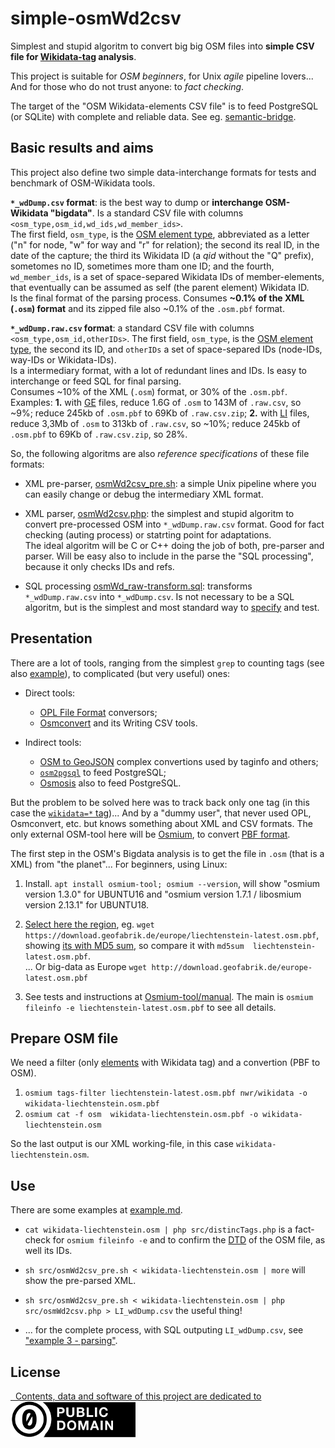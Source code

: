 # simple-osmWd2csv

Simplest and stupid algoritm to convert big big OSM files into **simple CSV file for [Wikidata-tag](https://wiki.openstreetmap.org/wiki/Key:wikidata) analysis**.

This project is suitable for *OSM beginners*, for Unix *agile* pipeline lovers... And for those who do not trust anyone: to *fact checking*.

The target of the "OSM Wikidata-elements CSV file" is to feed PostgreSQL (or SQLite) with complete and reliable data. See eg. [semantic-bridge](https://github.com/OSMBrasil/semantic-bridge).

## Basic results and aims

This project also define two simple data-interchange formats for tests and benchmark of OSM-Wikidata tools.

**`*_wdDump.csv` format**: is the best way to dump or **interchange OSM-Wikidata "bigdata"**. Is a standard CSV file with columns `<osm_type,osm_id,wd_ids,wd_member_ids>`. <br/>The first field, `osm_type`, is the  [OSM element type](https://wiki.openstreetmap.org/wiki/Elements), abbreviated as a letter ("n" for node, "w" for way and "r" for relation); the second its real ID, in the date of the capture; the third its Wikidata ID (a *qid* without the "Q" prefix), sometomes no ID, sometimes more tham one ID; and the fourth, `wd_member_ids`, is a set of space-separed Wikidata IDs of member-elements, that eventually can be assumed as self (the parent element) Wikidata ID.<br/>Is the final format of the parsing process. Consumes **~0.1% of the XML (`.osm`) format** and its zipped file also ~0.1% of the  `.osm.pbf` format.

**`*_wdDump.raw.csv` format**: a standard CSV file with columns `<osm_type,osm_id,otherIDs>`. The first field, `osm_type`, is the  [OSM element type](https://wiki.openstreetmap.org/wiki/Elements), the second its ID, and `otherIDs` a set of space-separed IDs (node-IDs, way-IDs or Wikidata-IDs). <br/>Is a intermediary format, with a lot of redundant lines and IDs. Is easy to interchange or feed SQL for final parsing.<br/>Consumes ~10% of the XML (`.osm`) format, or 30% of the `.osm.pbf`. <br/>Examples: **1.** with [GE](http://download.geofabrik.de/europe/germany.html) files, reduce 1.6G of `.osm` to 143M of `.raw.csv`, so ~9%; reduce 245kb of `.osm.pbf` to 69Kb of `.raw.csv.zip`; **2.** with [LI](https://download.geofabrik.de/europe/liechtenstein.html) files, reduce 3,3Mb of `.osm` to 313kb of `.raw.csv`, so ~10%; reduce 245kb of `.osm.pbf` to 69Kb of `.raw.csv.zip`, so 28%.

So, the following algoritms are also *reference specifications*  of these file formats:

* XML pre-parser, [osmWd2csv_pre.sh](src/osmWd2csv_pre.sh): a simple Unix pipeline where you can easily change or  debug the intermediary XML format.

* XML parser, [osmWd2csv.php](src/osmWd2csv.php): the simplest and stupid algoritm to convert pre-processed OSM into `*_wdDump.raw.csv` format. Good for fact checking (auting process) or statrting point for adaptations.<br/>The ideal algoritm will be C or C++ doing the job of both, pre-parser and parser. Will be easy also to include in the parse the "SQL processing", because it only checks IDs and  refs.

* SQL processing [osmWd_raw-transform.sql](src/osmWd_raw-transform.sql): transforms `*_wdDump.raw.csv` into `*_wdDump.csv`. Is not necessary to be a SQL algoritm, but is the  simplest and most standard way to [specify](https://en.wikipedia.org/wiki/Formal_specification) and test.

## Presentation

There are a lot of tools, ranging from the simplest `grep` to counting tags (see also [example]()), to complicated (but very useful) ones:

* Direct tools:
   * [OPL File Format](https://osmcode.org/opl-file-format) conversors;
   * [Osmconvert](https://wiki.openstreetmap.org/wiki/Osmconvert#Writing_CSV_Files) and its Writing CSV tools.

* Indirect tools:
   * [OSM to GeoJSON](https://github.com/tyrasd/osmtogeojson) complex convertions used by taginfo and others;
   * [`osm2pgsql`](https://wiki.openstreetmap.org/wiki/Osm2pgsql) to feed PostgreSQL;
   * [Osmosis](https://wiki.openstreetmap.org/wiki/Osmosis) also to feed PostgreSQL.

But the problem to be solved here was to track back only one tag (in this case the [`wikidata=*` tag](https://wiki.openstreetmap.org/wiki/Wikidata))...
And by a "dummy user", that never used OPL, Osmconvert, etc. but knows something about XML and CSV formats.
The only external OSM-tool here will be [Osmium](https://osmcode.org/osmium-tool/), to convert [PBF format](https://wiki.openstreetmap.org/wiki/PBF_Format).

The first step in the OSM's Bigdata analysis is to get the file in `.osm` (that is a XML) from "the planet"... For beginners, using Linux:

1. Install. `apt install osmium-tool; osmium --version`, will show "osmium version 1.3.0" for UBUNTU16 and "osmium version 1.7.1 / libosmium version 2.13.1" for UBUNTU18.

2. [Select here the region](http://download.geofabrik.de/), eg. `wget  https://download.geofabrik.de/europe/liechtenstein-latest.osm.pbf`, showing [its with MD5 sum](https://download.geofabrik.de/europe/liechtenstein.html), so compare it with `md5sum  liechtenstein-latest.osm.pbf`.
 <br/>... Or big-data as Europe `wget http://download.geofabrik.de/europe-latest.osm.pbf`

3. See tests and instructions at [Osmium-tool/manual](https://osmcode.org/osmium-tool/manual.html#installation). The main is `osmium fileinfo -e liechtenstein-latest.osm.pbf` to see all details.

## Prepare OSM file

We need a filter (only [elements](https://wiki.openstreetmap.org/wiki/Elements) with Wikidata tag) and a convertion (PBF to OSM).

1. `osmium tags-filter liechtenstein-latest.osm.pbf nwr/wikidata -o wikidata-liechtenstein.osm.pbf`
2. `osmium cat -f osm  wikidata-liechtenstein.osm.pbf -o wikidata-liechtenstein.osm`

So the last output is our XML working-file, in this case `wikidata-liechtenstein.osm`.

## Use

There are some examples at [example.md](example.md).

* `cat wikidata-liechtenstein.osm | php src/distincTags.php` is a fact-check for `osmium fileinfo -e`  and to confirm the [DTD](https://en.wikipedia.org/wiki/Document_type_definition) of the OSM file, as well its IDs.

* `sh src/osmWd2csv_pre.sh < wikidata-liechtenstein.osm | more` will show the pre-parsed XML.  

* `sh src/osmWd2csv_pre.sh < wikidata-liechtenstein.osm | php src/osmWd2csv.php > LI_wdDump.csv` the useful thing!

* ... for the complete process, with SQL outputing `LI_wdDump.csv`, see ["example 3 - parsing"](example.md#example-3---parsing).

## License

[&#160; Contents, data and software of this project are dedicated to<br/> ![](assets/CC0-logo-200px.png) ](LICENSE.md)
